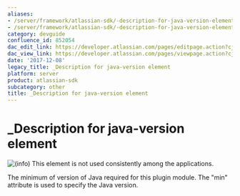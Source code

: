 ```yaml
---
aliases:
- /server/framework/atlassian-sdk/-description-for-java-version-element-852054.html
- /server/framework/atlassian-sdk/-description-for-java-version-element-852054.md
category: devguide
confluence_id: 852054
dac_edit_link: https://developer.atlassian.com/pages/editpage.action?cjm=wozere&pageId=852054
dac_view_link: https://developer.atlassian.com/pages/viewpage.action?cjm=wozere&pageId=852054
date: '2017-12-08'
legacy_title: _Description for java-version element
platform: server
product: atlassian-sdk
subcategory: other
title: _Description for java-version element
---
```

# \_Description for java-version element

![(info)](/server/framework/atlassian-sdk/images/icons/emoticons/information.png) This element is not used consistently among the applications.

The minimum of version of Java required for this plugin module. The "min" attribute is used to specify the Java version.



























































